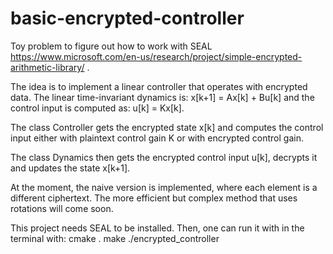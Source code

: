 # basic-encrypted-controller
Toy problem to figure out how to work with SEAL https://www.microsoft.com/en-us/research/project/simple-encrypted-arithmetic-library/ .

The idea is to implement a linear controller that operates with encrypted data. The linear time-invariant dynamics is:
x[k+1] = Ax[k] + Bu[k]
and the control input is computed as:
u[k] = Kx[k].

The class Controller gets the encrypted state x[k] and computes the control input either with plaintext control gain K or with encrypted control gain.

The class Dynamics then gets the encrypted control input u[k], decrypts it and updates the state x[k+1].

At the moment, the naive version is implemented, where each element is a different ciphertext. The more efficient but complex method that uses rotations will come soon.

This project needs SEAL to be installed. Then, one can run it with in the terminal with:
cmake .
make
./encrypted_controller
